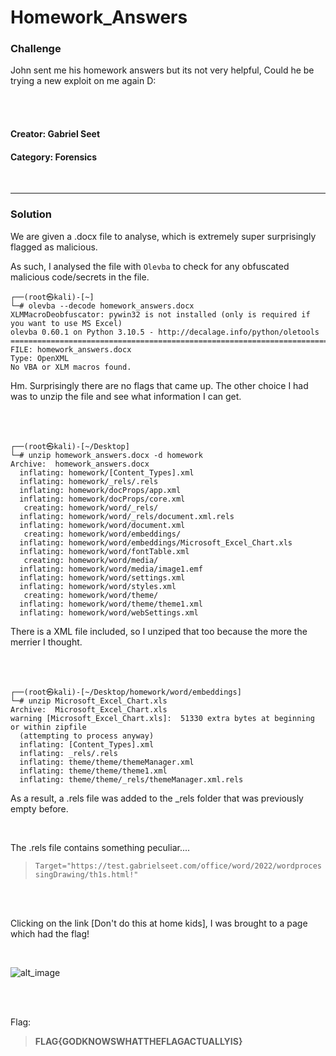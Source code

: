 # **Homework_Answers**

### **Challenge**
John sent me his homework answers but its not very helpful, Could he be trying a new exploit on me again D:

<br>
<br>

#### **Creator**: Gabriel Seet


#### **Category:** Forensics



<br>

---

### **Solution**
We are given a .docx file to analyse, which is extremely super surprisingly flagged as malicious.

As such, I analysed the file with `Olevba` to check for any obfuscated malicious code/secrets in the file.

```console
┌──(root㉿kali)-[~]
└─# olevba --decode homework_answers.docx 
XLMMacroDeobfuscator: pywin32 is not installed (only is required if you want to use MS Excel)
olevba 0.60.1 on Python 3.10.5 - http://decalage.info/python/oletools
===============================================================================
FILE: homework_answers.docx
Type: OpenXML
No VBA or XLM macros found.
```

Hm. Surprisingly there are no flags that came up. The other choice I had was to unzip the file and see what information I can get.

<br>
<br>

```console
┌──(root㉿kali)-[~/Desktop]
└─# unzip homework_answers.docx -d homework        
Archive:  homework_answers.docx
  inflating: homework/[Content_Types].xml  
  inflating: homework/_rels/.rels    
  inflating: homework/docProps/app.xml  
  inflating: homework/docProps/core.xml  
   creating: homework/word/_rels/
  inflating: homework/word/_rels/document.xml.rels  
  inflating: homework/word/document.xml  
   creating: homework/word/embeddings/
  inflating: homework/word/embeddings/Microsoft_Excel_Chart.xls  
  inflating: homework/word/fontTable.xml  
   creating: homework/word/media/
  inflating: homework/word/media/image1.emf  
  inflating: homework/word/settings.xml  
  inflating: homework/word/styles.xml  
   creating: homework/word/theme/
  inflating: homework/word/theme/theme1.xml  
  inflating: homework/word/webSettings.xml 
```

There is a XML file included, so I unziped that too because the more the merrier I thought.

<br>
<br>

```
┌──(root㉿kali)-[~/Desktop/homework/word/embeddings]
└─# unzip Microsoft_Excel_Chart.xls        
Archive:  Microsoft_Excel_Chart.xls
warning [Microsoft_Excel_Chart.xls]:  51330 extra bytes at beginning or within zipfile
  (attempting to process anyway)
  inflating: [Content_Types].xml     
  inflating: _rels/.rels             
  inflating: theme/theme/themeManager.xml  
  inflating: theme/theme/theme1.xml  
  inflating: theme/theme/_rels/themeManager.xml.rels 
```
As a result, a .rels file was added to the _rels folder that was previously empty before.

<br>

The .rels file contains something peculiar....

> ```Target="https://test.gabrielseet.com/office/word/2022/wordprocessingDrawing/th1s.html!"```

<br>
<br>

Clicking on the link [Don't do this at home kids], I was brought to a page which had the flag!

<Br>

![alt_image](/img/realflag.png)

<br>
<br>


Flag:
> **FLAG{GODKNOWSWHATTHEFLAGACTUALLYIS}**
